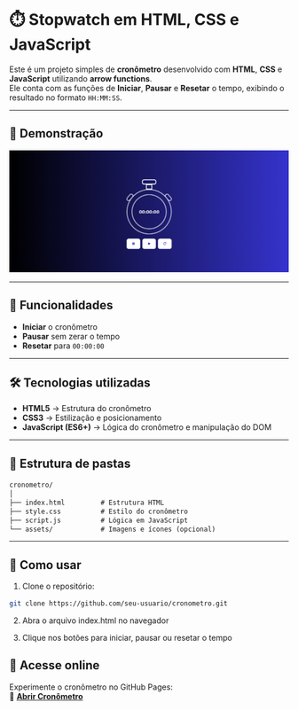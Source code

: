 # ⏱️ Stopwatch em HTML, CSS e JavaScript

Este é um projeto simples de **cronômetro** desenvolvido com **HTML**, **CSS** e **JavaScript** utilizando **arrow functions**.  
Ele conta com as funções de **Iniciar**, **Pausar** e **Resetar** o tempo, exibindo o resultado no formato `HH:MM:SS`.

---

## 📸 Demonstração
![Preview do Cronômetro](./assets/preview.png)



---

## 🚀 Funcionalidades
- **Iniciar** o cronômetro
- **Pausar** sem zerar o tempo
- **Resetar** para `00:00:00`
---

## 🛠️ Tecnologias utilizadas
- **HTML5** → Estrutura do cronômetro
- **CSS3** → Estilização e posicionamento
- **JavaScript (ES6+)** → Lógica do cronômetro e manipulação do DOM

---

## 📂 Estrutura de pastas
```plaintext
cronometro/
│
├── index.html         # Estrutura HTML
├── style.css          # Estilo do cronômetro
├── script.js          # Lógica em JavaScript
└── assets/            # Imagens e ícones (opcional)
````

---

## 📜 Como usar
1. Clone o repositório:
  ```bash
git clone https://github.com/seu-usuario/cronometro.git
   ```

2. Abra o arquivo index.html no navegador

3. Clique nos botões para iniciar, pausar ou resetar o tempo

## 📍 Acesse online
Experimente o cronômetro no GitHub Pages:  
🔗 **[Abrir Cronômetro](https://laurabarret0.github.io/stopwatch/)**
